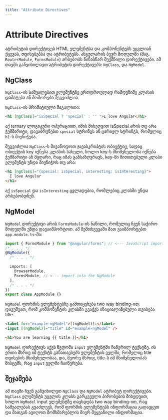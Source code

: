 ```yaml
---
title: "Attribute Directives"
---
```


# Attribute Directives

ატრიბუტის დირექტივებ HTML ელემენტსა და კომპონენტებს უცვლიან ქცევას, თვისებებსა და ატრიბუტებს.
ანგულარის ბევრ მოდულში (მაგ. `RouterModule`, `FormsModule`) არსებობს წინასწარ შექმნილი დირექტივები.
ამ თავში განვიხილავთ ატრიბუტის დირექტივებს: `NgClass`, და `NgModel`.

## NgClass

`NgClass`-ის საშუალებით ელემენტზე ერთდროულად რამდენიმე კლასის დამატება ან მოშორება შეგვიძლია.

`NgClass`-ის პრიმიტიული მაგალითი:

```html
<h1 [ngClass]="isSpecial ? 'special' : '' ">I love Angular</h1>
```

აქ ternary ლოგიკური ოპერაციით, იმის მიხედვით isSpecial არის თუ არა ჭეშმარიტი,
დავაბრუნებთ `special` სტრინგს ან ცარიელ სტრინგს, რომელიც `h1`-ს მიენიჭება.

შეგვიძლია `NgClass`-ს მივაწოდოთ ჯავასკრიპტის ობიექტიც, სადაც ობიექტის key
იქნება კლასის სახელი, ხოლო key-ს მნიშვნელობა იქნება ჭეშმარიტი ან მცდარი,
რაც იმას განსაზღვრავს, key-ში მითითებული კლასი ელემენტს უნდა მიენიჭოს თუ არა:

```html
<h1 [ngClass]="{special: isSpecial, interesting: isInteresting}">
  I love Angular
</h1>
```

აქ `isSpecial` და `isInteresting` ცვლადებია, რომლებიც კლასში უნდა არსებობდნენ.

## NgModel

`NgModel` დირექტივი არის `FormsModule`-ის ნაწილი, რომელიც ჩვენ საჭირო მოდულში
უნდა დავაიმპორტოთ. ამ შემთხვევაში მათ ვაიმპორტებთ `app.module.ts`-ში:

```ts
import { FormsModule } from "@angular/forms"; // <--- JavaScript import from Angular
/* . . . */
@NgModule({
  /* . . . */

  imports: [
    BrowserModule,
    FormsModule, // <--- import into the NgModule
  ],
  /* . . . */
})
export class AppModule {}
```

`NgModel` ფორმის ელემენტებზე გამოიყენება two way binding-ით.
დავუშვათ, რომ კომპონენტის კლასში გვაქვს ინიციალიზებული თვისება
title.

```html
<label for="example-ngModel">[(ngModel)]:</label>
<input [(ngModel)]="title" id="example-ngModel" />

<h1>You are learning {{ title }}</h1>
```

`NgModel` დირექტივს აქვს წვდომა `input` ელემენტში ჩაწერილ ტექსტზე.
ის ერთი მხრივ იმ ტექსტს განათავსებს ელემენტის ველში, რომელიც title
თვისების მნიშვნელობაა, და, მეორე მხრივ, title-ს იმ მნიშვნელობას
მისცემს, რაც `input` ველში ჩაიწერება.

## შეჯამება

ამ თავში ჩვენ განვიხილეთ `NgClass` და `NgModel` ატრიბუტ დირექტივები.
`NgClass` ელემენტს უცვლის კლასს გარკვეული პირობების მიხედვით, ხოლო
`NgModel` input ელემენტზე თავსდება two way binding-ით, რაც საშუალებას
გვაძლევს, რომ ფორმის ელემენტებს ინფორმაცია გადავცეთ და მათგან
ავიღოთ მომხმარებლის მიერ შეყვანილი ინფორმაცია.
